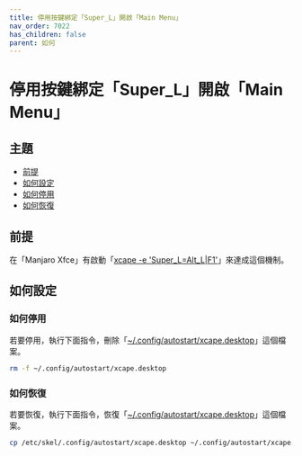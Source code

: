 ```yaml
---
title: 停用按鍵綁定「Super_L」開啟「Main Menu」
nav_order: 7022
has_children: false
parent: 如何
---
```



# 停用按鍵綁定「Super_L」開啟「Main Menu」




## 主題

* [前提](#前提)
* [如何設定](#如何設定)
* [如何停用](#如何停用)
* [如何恢復](#如何恢復)




## 前提

在「Manjaro Xfce」有啟動「[xcape -e 'Super_L=Alt_L|F1'](https://github.com/samwhelp/manjaro-xfce-adjustment/blob/main/sample/xcape/xcape.desktop#L7)」來達成這個機制。




## 如何設定


### 如何停用

若要停用，執行下面指令，刪除「[~/.config/autostart/xcape.desktop](https://github.com/samwhelp/manjaro-xfce-adjustment/blob/main/sample/xcape/xcape.desktop#L7)」這個檔案。

``` sh
rm -f ~/.config/autostart/xcape.desktop
```


### 如何恢復

若要恢復，執行下面指令，恢復「[~/.config/autostart/xcape.desktop](https://github.com/samwhelp/manjaro-xfce-adjustment/blob/main/sample/xcape/xcape.desktop#L7)」這個檔案。

``` sh
cp /etc/skel/.config/autostart/xcape.desktop ~/.config/autostart/xcape.desktop
```

